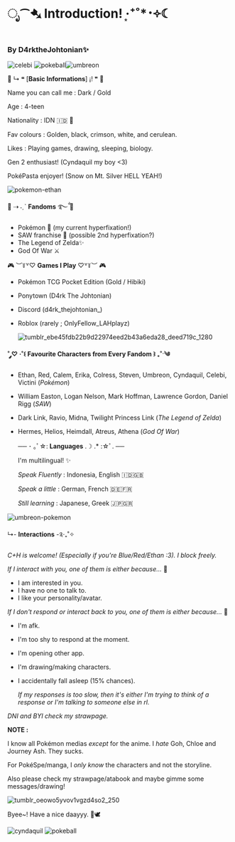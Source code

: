 # ೃ⁀➷ Introduction! ‧͙⁺˚*･༓☾
### By D4rktheJohtonian✨
![celebi](https://github.com/user-attachments/assets/27d43f70-7932-47f3-842b-9513d179dac2)
![pokeball](https://github.com/user-attachments/assets/0701c5be-1f66-4784-9554-7c6f6952ff9f)![umbreon](https://github.com/user-attachments/assets/5e60b0ec-17a8-4697-ae2f-5c2949009de9)
 

💫 ↳ ❝ [**Basic Informations**] ¡! ❞ 💫

Name you can call me : Dark / Gold

Age : 4-teen

Nationality : IDN 🇮🇩 💞

Fav colours : Golden, black, crimson, white, and cerulean.

Likes : Playing games, drawing, sleeping, biology.

Gen 2 enthusiast! (Cyndaquil my boy <3)

PokéPasta enjoyer! (Snow on Mt. Silver HELL YEAH!)

![pokemon-ethan](https://github.com/user-attachments/assets/d548479b-82bb-4e0f-aed9-f09376726b9a)

🌟 ⇢ ˗ˏˋ **Fandoms** ࿐ྂ 🌟

- Pokémon 💖 (my current hyperfixation!)
- SAW franchise 🔪 (possible 2nd hyperfixation?)
- The Legend of Zelda✨
- God Of War ⚔️

🎮 ︶꒦꒷♡ **Games I Play** ♡꒷꒦︶ 🎮

- Pokémon TCG Pocket Edition (Gold / Hibiki)
- Ponytown (D4rk The Johtonian)
- Discord (d4rk_thejohtonian_)
- Roblox (rarely ; OnlyFellow_LAHplayz)

  ![tumblr_ebe45fdb22b9d22974eed2b43a6eda28_deed719c_1280](https://github.com/user-attachments/assets/21554f4c-2ef4-4200-a033-ab9ac54ae0b9)

**˚ ༘♡ ·˚꒰ **Favourite Characters from Every Fandom** ꒱ ₊˚ˑ༄**

- Ethan, Red, Calem, Erika, Colress, Steven, Umbreon, Cyndaquil, Celebi, Victini (*Pokémon*)
- William Easton, Logan Nelson, Mark Hoffman, Lawrence Gordon, Daniel Rigg (*SAW*)
- Dark Link, Ravio, Midna, Twilight Princess Link (*The Legend of Zelda*)
- Hermes, Helios, Heimdall, Atreus, Athena (*God Of War*)

  ── ･ ｡ﾟ☆: **Languages** .☽ .* :☆ﾟ. ──

  I'm multilingual! ✨
  
  *Speak Fluently* : Indonesia, English 🇮🇩🇬🇧
  
  *Speak a little* : German, French 🇩🇪🇫🇷

  *Still learning* : Japanese, Greek 🇯🇵🇬🇷

 ![umbreon-pokemon](https://github.com/user-attachments/assets/25bde207-6dcc-4fd5-a512-a13973f62098)

↳- **Interactions** -༉‧₊˚✧

*C+H is welcome! (Especially if you're Blue/Red/Ethan :3). I block freely.*

*If I interact with you, one of them is either because...* 🎤

- I am interested in you.
- I have no one to talk to.
- I like your personality/avatar.

*If I don't respond or interact back to you, one of them is either because...* 💭
- I'm afk.
- I'm too shy to respond at the moment.
- I'm opening other app.
- I'm drawing/making characters.
- I accidentally fall asleep (15% chances).

  *If my responses is too slow, then it's either I'm trying to think of a response or I'm talking to someone else in rl.*

*DNI and BYI check my strawpage.*

**NOTE :**

I know all Pokémon medias *except* for the anime. I *hate* Goh, Chloe and Journey Ash. They sucks.

For PokéSpe/manga, I *only know* the characters and not the storyline.

Also please check my strawpage/atabook and maybe gimme some messages/drawing!

  ![tumblr_oeowo5yvov1vgzd4so2_250](https://github.com/user-attachments/assets/c131adf5-ea45-486d-83bc-c2cdb218a582)

  Byee~! Have a nice daayyy. 🌻🕊️

  ![cyndaquil](https://github.com/user-attachments/assets/1e2e3712-442b-4536-87d0-58c0fd4f3c8b)
![pokeball](https://github.com/user-attachments/assets/a310bbf8-0424-443e-86c2-57e634c02f86)
